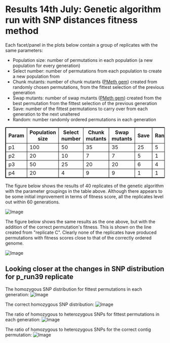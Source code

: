 Results 14th July: Genetic algorithm run with SNP distances fitness method
========================================================

Each facet/panel in the plots below contain a group of replicates with the same parameters:

- Population size: number of permutations in each population (a new population for every generation)
- Select number: number of permutations from each population to create a new population from
- Chunk mutants: number of chunk mutants ([PMeth gem](https://github.com/edwardchalstrey1/pmeth)) created from randomly chosen permutations, from the fittest selection of the previous generation
- Swap mutants: number of swap mutants ([PMeth gem](https://github.com/edwardchalstrey1/pmeth)) created from the best permutation from the fittest selection of the previous generation
- Save: number of the fittest permutations to carry over from each generation to the next unaltered
- Random: number randomly ordered permutations in each generation

<style>
table,th,td
{
border:1px solid black;
}
</style>

<table>

  <tr><th>Param</th><th>Population size</th><th>Select number</th><th>Chunk mutants</th><th>Swap mutants</th><th>Save</th><th>Random</th></tr>
  
  <tr> <td>p1</td> <td>100</td> <td>50</td> <td>35</td> <td>35</td> <td>25</td> <td>5</td> </tr>
  <tr> <td>p2</td> <td>20</td> <td>10</td> <td>7</td> <td>7</td> <td>5</td> <td>1</td> </tr>
  <tr> <td>p3</td> <td>50</td> <td>25</td> <td>20</td> <td>20</td> <td>6</td> <td>4</td> </tr>
  <tr> <td>p4</td> <td>20</td> <td>4</td> <td>9</td> <td>9</td> <td>1</td> <td>1</td> </tr>

</table>

The figure below shows the results of 40 replicates of the genetic algorithm with the parameter groupings in the table above. Although there appears to be some initial improvement in terms of fitness score, all the replicates level out within 60 generations.

![Image](https://github.com/edwardchalstrey1/fragmented_genome_with_snps/blob/max_density/arabidopsis_datasets/10K_dataset4a/umbrella_plot_fits_total_snp_distances.png?raw=true)

The figure below shows the same results as the one above, but with the addition of the correct permutation's fitness. This is shown on the line created from "replicate C". Clearly none of the replicates have produced permutations with fitness scores close to that of the correctly ordered genome.

![Image](https://github.com/edwardchalstrey1/fragmented_genome_with_snps/blob/max_density/arabidopsis_datasets/10K_dataset4a/umbrella_plot_fits_total_snp_distance_with_correct.png?raw=true)

Looking closer at the changes in SNP distribution for p_run39 replicate
------

The homozygous SNP distribution for fittest permutations in each generation:
![Image](https://github.com/edwardchalstrey1/fragmented_genome_with_snps/blob/max_density/arabidopsis_datasets/10K_dataset4a/p_run39/images_hm.gif?raw=true)

The correct homozygous SNP distribution:
![Image](https://github.com/edwardchalstrey1/fragmented_genome_with_snps/blob/max_density/arabidopsis_datasets/10K_dataset4a/p_run39/Gencorrect_lists/best_permutation_distribution_hm_1.0Kdiv.png?raw=true)

The ratio of homozygous to heterozygous SNPs for fittest permutations in each generation:
![Image](https://github.com/edwardchalstrey1/fragmented_genome_with_snps/blob/max_density/arabidopsis_datasets/10K_dataset4a/p_run39/images_hyp.gif?raw=true)

The ratio of homozygous to heterozygous SNPs for the correct contig permutation:
![Image](https://github.com/edwardchalstrey1/fragmented_genome_with_snps/blob/max_density/arabidopsis_datasets/10K_dataset4a/p_run39/Gencorrect_lists/best_permutation_distribution_hyp_1.0Kdiv.png?raw=true)
